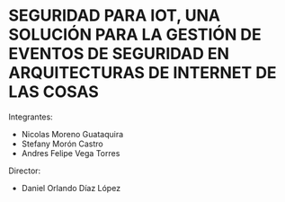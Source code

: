 ﻿# SEGURIDAD PARA IOT, UNA SOLUCIÓN PARA LA GESTIÓN DE EVENTOS DE SEGURIDAD EN ARQUITECTURAS DE INTERNET DE LAS COSAS

Integrantes:
* Nicolas Moreno Guataquira
* Stefany Morón Castro
* Andres Felipe Vega Torres

Director:
* Daniel Orlando Díaz López


 

